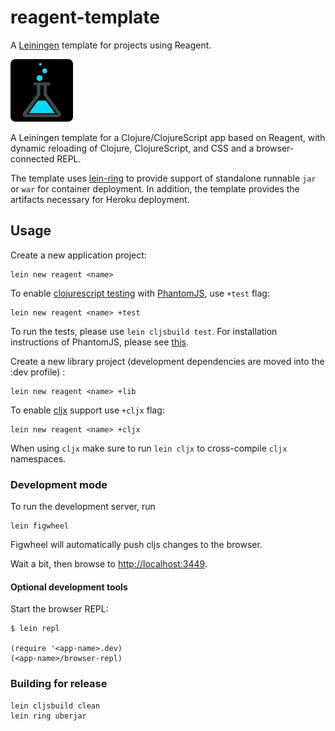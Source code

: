 reagent-template
================

A [Leiningen](http://leiningen.org/) template for projects using Reagent.


![reagent-template](logo-rounded.jpg)

A Leiningen template for a Clojure/ClojureScript app based on Reagent,
with dynamic reloading of Clojure, ClojureScript, and CSS and a browser-connected REPL.

The template uses [lein-ring](https://github.com/weavejester/lein-ring) to provide
support of standalone runnable `jar` or `war` for container deployment.
In addition, the template provides the artifacts necessary for Heroku deployment.

## Usage

Create a new application project:

```
lein new reagent <name>
```

To enable [clojurescript testing](https://github.com/cemerick/clojurescript.test) with [PhantomJS](http://phantomjs.org/), use `+test` flag:

```
lein new reagent <name> +test
```
To run the tests, please use `lein cljsbuild test`. For installation instructions of PhantomJS, please see [this](http://phantomjs.org/download.html).


Create a new library project (development dependencies are moved into the :dev profile) :

```
lein new reagent <name> +lib
```


To enable [cljx](https://github.com/lynaghk/cljx) support use `+cljx` flag:

```
lein new reagent <name> +cljx
```
When using `cljx` make sure to run `lein cljx` to cross-compile `cljx` namespaces.


### Development mode

To run the development server, run

```
lein figwheel
```
Figwheel will automatically push cljs changes to the browser.

Wait a bit, then browse to [http://localhost:3449](http://localhost:3449).

#### Optional development tools

Start the browser REPL:

```
$ lein repl

(require '<app-name>.dev)
(<app-name>/browser-repl)
```

### Building for release

```
lein cljsbuild clean
lein ring uberjar
```

